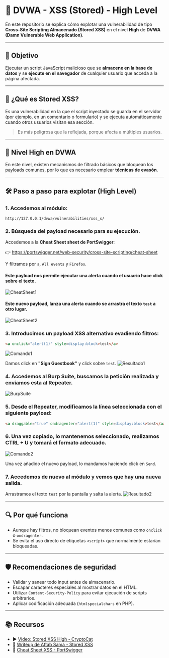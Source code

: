 # 💾 DVWA - XSS (Stored) - High Level

En este repositorio se explica cómo explotar una vulnerabilidad de tipo **Cross-Site Scripting Almacenado (Stored XSS)** en el nivel **High** de **DVWA (Damn Vulnerable Web Application)**.

---

## 🎯 Objetivo

Ejecutar un script JavaScript malicioso que se **almacene en la base de datos** y se **ejecute en el navegador** de cualquier usuario que acceda a la página afectada.

---

## 🧐 ¿Qué es Stored XSS?

Es una vulnerabilidad en la que el script inyectado se guarda en el servidor (por ejemplo, en un comentario o formulario) y se ejecuta automáticamente cuando otros usuarios visitan esa sección.

> Es más peligrosa que la reflejada, porque afecta a múltiples usuarios.

---

## 🔐 Nivel High en DVWA

En este nivel, existen mecanismos de filtrado básicos que bloquean los payloads comunes, por lo que es necesario emplear **técnicas de evasón**.

---

## 🛠️ Paso a paso para explotar (High Level)

### 1. Accedemos al módulo:
```
http://127.0.0.1/dvwa/vulnerabilities/xss_s/
```

### 2. Búsqueda del payload necesario para su ejecución.

Accedemos a la **Cheat Sheet sheet de PortSwigger**: 

👉 https://portswigger.net/web-security/cross-site-scripting/cheat-sheet 

Y filtramos por `a`, `All events` y `Firefox`.

#### Este payload nos permite ejecutar una alerta cuando el usuario hace click sobre el texto.
![CheatSheet1](assets/XSSS_CheatSheet1.png) 

#### Este nuevo payload, lanza una alerta cuando se arrastra el texto `test` a otro lugar. 
![CheatSheet2](assets/XSSS_CheatSheet2.png)

### 3. Introducimos un payload XSS alternativo evadiendo filtros:
```html
<a onclick="alert(1)" style=display:block>test</a>
```
![Comando1](assets/XSSS_Comando1.png)

Damos click en **"Sign Guestbook"** y click sobre `test`.
![Resultado1](assets/XSSS_Resultado1.png)

### 4. Accedemos al **Burp Suite**, buscamos la petición realizada y enviamos esta al **Repeater**.

![BurpSuite](assets/XSSS_BurpSuite.png)

### 5. Desde el **Repeater**, modificamos la línea seleccionada con el siguiente payload:
```html
<a draggable="true" ondragenter="alert(1)" style=display:block>test</a>
```

### 6. Una vez copiado, lo mantenemos seleccionado, realizamos **CTRL + U** y tomará el formato adecuado. 

![Comando2](assets/XSSS_Comando2.png)

Una vez añadido el nuevo payload, lo mandamos haciendo click en `Send`.

### 7. Accedemos de nuevo al módulo y vemos que hay una nueva salida.
Arrastramos el texto `test` por la pantalla y salta la alerta.
![Resultado2](assets/XSSS_Resultado2.png)

---

## 🔍 Por qué funciona

- Aunque hay filtros, no bloquean eventos menos comunes como `onclick` o `ondragenter`.
- Se evita el uso directo de etiquetas `<script>` que normalmente estarían bloqueadas.

---

## 🛡️ Recomendaciones de seguridad

- Validar y sanear todo input antes de almacenarlo.
- Escapar caracteres especiales al mostrar datos en el HTML.
- Utilizar `Content-Security-Policy` para evitar ejecución de scripts arbitrarios.
- Aplicar codificación adecuada (`htmlspecialchars` en PHP).

---

## 📚 Recursos

- ▶️ [Video: Stored XSS High - CryptoCat](https://www.youtube.com/watch?v=P1I9UGpGdrU&list=PLHUKi1UlEgOJLPSFZaFKMoexpM6qhOb4Q&index=13)
- 📄 [Writeup de Aftab Sama - Stored XSS](https://aftabsama.com/writeups/dvwa/stored-cross-site-scripting-xss/)
- 🔹 [Cheat Sheet XSS - PortSwigger](https://portswigger.net/web-security/cross-site-scripting/cheat-sheet)

